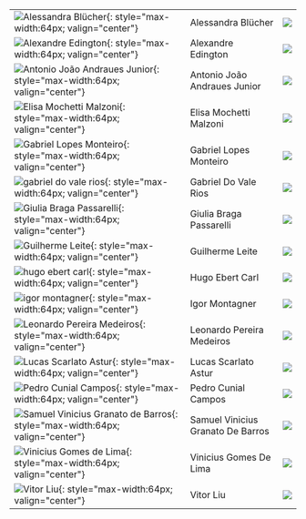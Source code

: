 |                                                                                                                                       |                                   |                                                          |
|:--------------------------------------------------------------------------------------------------------------------------------------|:----------------------------------|:---------------------------------------------------------|
| ![Alessandra Blücher](https://avatars3.githubusercontent.com/u/26482194?v=4){: style="max-width:64px; valign="center"}                | Alessandra Blücher                | [![](css/github.png)](http://github.com/aleblucher)      |
| ![Alexandre Edington](https://avatars0.githubusercontent.com/u/26481954?v=4){: style="max-width:64px; valign="center"}                | Alexandre Edington                | [![](css/github.png)](http://github.com/alexandreae)     |
| ![Antonio João Andraues Junior](https://avatars2.githubusercontent.com/u/26484794?v=4){: style="max-width:64px; valign="center"}      | Antonio João Andraues Junior      | [![](css/github.png)](http://github.com/antonioandraues) |
| ![Elisa Mochetti Malzoni](https://avatars3.githubusercontent.com/u/18201769?v=4){: style="max-width:64px; valign="center"}            | Elisa Mochetti Malzoni            | [![](css/github.png)](http://github.com/elisamalzoni)    |
| ![Gabriel Lopes Monteiro](https://avatars3.githubusercontent.com/u/26482095?v=4){: style="max-width:64px; valign="center"}            | Gabriel Lopes Monteiro            | [![](css/github.png)](http://github.com/gabriellm1)      |
| ![gabriel do vale rios](https://avatars0.githubusercontent.com/u/11521474?v=4){: style="max-width:64px; valign="center"}              | Gabriel Do Vale Rios              | [![](css/github.png)](http://github.com/gabrielvalerios) |
| ![Giulia Braga Passarelli](https://avatars2.githubusercontent.com/u/26484700?v=4){: style="max-width:64px; valign="center"}           | Giulia Braga Passarelli           | [![](css/github.png)](http://github.com/giupassarelli)   |
| ![Guilherme Leite](https://avatars3.githubusercontent.com/u/26471482?v=4){: style="max-width:64px; valign="center"}                   | Guilherme Leite                   | [![](css/github.png)](http://github.com/guipleite)       |
| ![hugo ebert carl](https://avatars2.githubusercontent.com/u/30904672?v=4){: style="max-width:64px; valign="center"}                   | Hugo Ebert Carl                   | [![](css/github.png)](http://github.com/hugoecarl)       |
| ![igor montagner](https://avatars3.githubusercontent.com/u/221446?v=4){: style="max-width:64px; valign="center"}                      | Igor Montagner                    | [![](css/github.png)](http://github.com/igordsm)         |
| ![Leonardo Pereira Medeiros](https://avatars1.githubusercontent.com/u/18487422?v=4){: style="max-width:64px; valign="center"}         | Leonardo Pereira Medeiros         | [![](css/github.png)](http://github.com/leostayner)      |
| ![Lucas Scarlato Astur](https://avatars3.githubusercontent.com/u/17275576?v=4){: style="max-width:64px; valign="center"}              | Lucas Scarlato Astur              | [![](css/github.png)](http://github.com/lucassa3)        |
| ![Pedro Cunial Campos](https://avatars0.githubusercontent.com/u/11504078?v=4){: style="max-width:64px; valign="center"}               | Pedro Cunial Campos               | [![](css/github.png)](http://github.com/pedrocunial)     |
| ![Samuel Vinicius Granato de Barros](https://avatars3.githubusercontent.com/u/13368721?v=4){: style="max-width:64px; valign="center"} | Samuel Vinicius Granato De Barros | [![](css/github.png)](http://github.com/samuelgranato)   |
| ![Vinicius Gomes de Lima](https://avatars3.githubusercontent.com/u/26411921?v=4){: style="max-width:64px; valign="center"}            | Vinicius Gomes De Lima            | [![](css/github.png)](http://github.com/vinigl)          |
| ![Vitor Liu](https://avatars3.githubusercontent.com/u/8919126?v=4){: style="max-width:64px; valign="center"}                          | Vitor Liu                         | [![](css/github.png)](http://github.com/liuseeker)       |